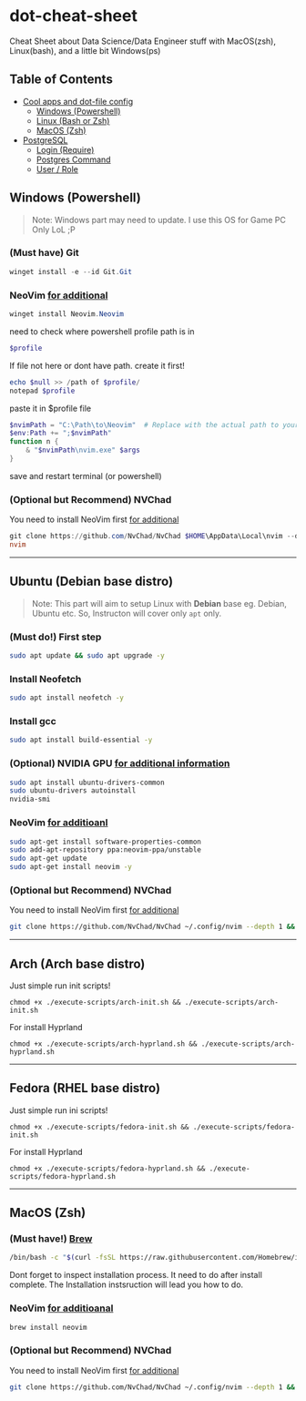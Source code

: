 # dot-cheat-sheet
Cheat Sheet about Data Science/Data Engineer stuff with MacOS(zsh), Linux(bash), and a little bit Windows(ps)

<!-- TOC start (generated with https://github.com/derlin/bitdowntoc) -->
## Table of Contents
- [Cool apps and dot-file config](#dot-cheat-sheet)
  * [Windows (Powershell)](#windows-powershell)
  * [Linux (Bash or Zsh)](#linux-bash-or-zsh)
  * [MacOS (Zsh)](#macos-zsh)
- [PostgreSQL](./postgres.md)
  * [Login (Require)](./postgres.md/#login-require)
  * [Postgres Command](./postgres.md/#postgres-command)
  * [User / Role](./postgres.md/#user--role)

<!-- TOC end -->

## Windows (Powershell)
>Note: Windows part may need to update. I use this OS for Game PC Only LoL ;P
### (Must have) Git
```powershell
winget install -e --id Git.Git
```
### NeoVim [for additional](https://github.com/neovim/neovim/wiki/Installing-Neovim)
```powershell
winget install Neovim.Neovim
```
need to check where powershell profile path is in
```powershell
$profile
```
If file not here or dont have path. create it first!
```powershell
echo $null >> /path of $profile/
notepad $profile
```
paste it in $profile file
```powershell
$nvimPath = "C:\Path\to\Neovim"  # Replace with the actual path to your Neovim installation
$env:Path += ";$nvimPath"
function n {
    & "$nvimPath\nvim.exe" $args
}
```
save and restart terminal (or powershell)
### (Optional but Recommend) NVChad
You need to install NeoVim first [for additional](https://nvchad.com/docs/quickstart/install)
```powershell
git clone https://github.com/NvChad/NvChad $HOME\AppData\Local\nvim --depth 1
nvim
```

---
## Ubuntu (Debian base distro)
>Note: This part will aim to setup Linux with **Debian** base eg. Debian, Ubuntu etc. So, Instructon will cover only `apt` only.
### (Must do!) First step
```bash
sudo apt update && sudo apt upgrade -y
```
### Install Neofetch
```bash
sudo apt install neofetch -y
```
### Install gcc
```bash
sudo apt install build-essential -y
```
### (Optional) NVIDIA GPU [for additional information](https://ubuntu.com/tutorials/enabling-gpu-acceleration-on-ubuntu-on-wsl2-with-the-nvidia-cuda-platform#1-overview)
```bash
sudo apt install ubuntu-drivers-common
sudo ubuntu-drivers autoinstall
nvidia-smi
```
### NeoVim [for additioanl](https://github.com/neovim/neovim/wiki/Installing-Neovim)
```bash
sudo apt-get install software-properties-common
sudo add-apt-repository ppa:neovim-ppa/unstable
sudo apt-get update
sudo apt-get install neovim -y
```
### (Optional but Recommend) NVChad
You need to install NeoVim first [for additional](https://nvchad.com/docs/quickstart/install)
```bash
git clone https://github.com/NvChad/NvChad ~/.config/nvim --depth 1 && nvim
```

---

## Arch (Arch base distro)
Just simple run init scripts!
```
chmod +x ./execute-scripts/arch-init.sh && ./execute-scripts/arch-init.sh
```
For install Hyprland
```
chmod +x ./execute-scripts/arch-hyprland.sh && ./execute-scripts/arch-hyprland.sh
```

---

## Fedora (RHEL base distro)
Just simple run ini scripts!
```
chmod +x ./execute-scripts/fedora-init.sh && ./execute-scripts/fedora-init.sh
```
For install Hyprland
```
chmod +x ./execute-scripts/fedora-hyprland.sh && ./execute-scripts/fedora-hyprland.sh
```
---

## MacOS (Zsh)
### (Must have!) [Brew](https://brew.sh)
```zsh
/bin/bash -c "$(curl -fsSL https://raw.githubusercontent.com/Homebrew/install/HEAD/install.sh)"
```
Dont forget to inspect installation process. It need to do after install complete. The Installation instsruction will lead you how to do.
### NeoVim [for additioanal](https://github.com/neovim/neovim/wiki/Installing-Neovim)
```zsh
brew install neovim
```
### (Optional but Recommend) NVChad
You need to install NeoVim first [for additional](https://nvchad.com/docs/quickstart/install)
```zsh
git clone https://github.com/NvChad/NvChad ~/.config/nvim --depth 1 && nvim
```
